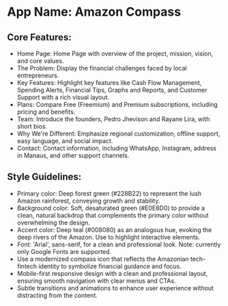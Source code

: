 # **App Name**: Amazon Compass

## Core Features:

- Home Page: Home Page with overview of the project, mission, vision, and core values.
- The Problem: Display the financial challenges faced by local entrepreneurs.
- Key Features: Highlight key features like Cash Flow Management, Spending Alerts, Financial Tips, Graphs and Reports, and Customer Support with a rich visual layout.
- Plans: Compare Free (Freemium) and Premium subscriptions, including pricing and benefits.
- Team: Introduce the founders, Pedro Jhevison and Rayane Lira, with short bios.
- Why We're Different: Emphasize regional customization, offline support, easy language, and social impact.
- Contact: Contact information, including WhatsApp, Instagram, address in Manaus, and other support channels.

## Style Guidelines:

- Primary color: Deep forest green (#228B22) to represent the lush Amazon rainforest, conveying growth and stability.
- Background color: Soft, desaturated green (#E0E8D0) to provide a clean, natural backdrop that complements the primary color without overwhelming the design.
- Accent color: Deep teal (#008080) as an analogous hue, evoking the deep rivers of the Amazon. Use to highlight interactive elements.
- Font: 'Arial', sans-serif, for a clean and professional look. Note: currently only Google Fonts are supported.
- Use a modernized compass icon that reflects the Amazonian tech-fintech identity to symbolize financial guidance and focus.
- Mobile-first responsive design with a clean and professional layout, ensuring smooth navigation with clear menus and CTAs.
- Subtle transitions and animations to enhance user experience without distracting from the content.